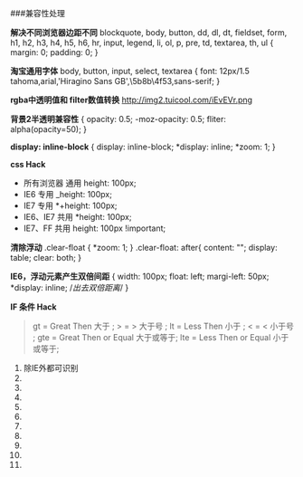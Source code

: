 
###兼容性处理

**解决不同浏览器边距不同**
blockquote, body, button, dd, dl, dt, fieldset, form, h1, h2, h3, h4, h5, h6, hr, input, legend, li, ol, p, pre, td, textarea, th, ul {
	margin: 0;
	padding: 0;
}

**淘宝通用字体**
body, button, input, select, textarea {
	font: 12px/1.5 tahoma,arial,'Hiragino Sans GB',\5b8b\4f53,sans-serif;
} 

**rgba中透明值和 filter数值转换**
http://img2.tuicool.com/iEvEVr.png

**背景2半透明兼容性**
{
	opacity: 0.5; 
	-moz-opacity: 0.5;
	fliter: alpha(opacity=50);
} 

**display: inline-block**
{
	display: inline-block;
	*display: inline;
	*zoom: 1;
}

**css Hack**
- 所有浏览器 通用 height: 100px; 
- IE6 专用 _height: 100px; 
- IE7 专用 *+height: 100px; 
- IE6、IE7 共用 *height: 100px; 
- IE7、FF 共用 height: 100px !important; 

**清除浮动**
.clear-float {
	*zoom: 1;
}
.clear-float: after{
	content: "";
	display: table;
	clear: both;
}

**IE6，浮动元素产生双倍间距**
{
	width: 100px;
	float: left;
	margi-left: 50px;
	*display: inline; /*出去双倍距离*/
}

**IF 条件 Hack**
> gt = Great Then 大于 ; > = > 大于号 ; lt = Less Then 小于 ; < = < 小于号 ; gte = Great Then or Equal 大于或等于;  lte = Less Then or Equal 小于或等于; 

1. <!--[if !IE]><!--> 除IE外都可识别 <!--<![endif]--> 
2. <!--[if IE]> 所有的IE可识别 <![endif]--> 
3. <!--[if IE 5.0]> 只有IE5.0可以识别 <![endif]--> 
4. <!--[if IE 5]> 仅IE5.0与IE5.5可以识别 <![endif]--> 
5. <!--[if gt IE 5.0]> IE5.0以及IE5.0以上版本都可以识别 <![endif]--> 
6. <!--[if IE 6]> 仅IE6可识别 <![endif]--> 
7. <!--[if lt IE 6]> IE6以及IE6以下版本可识别 <![endif]--> 
8. <!--[if gte IE 6]> IE6以及IE6以上版本可识别 <![endif]--> 
9. <!--[if IE 7]> 仅IE7可识别 <![endif]--> 
10. <!--[if lt IE 7]> IE7以及IE7以下版本可识别 <![endif]--> 
11. <!--[if gte IE 7]> IE7以及IE7以上版本可识别 <![endif]-->



